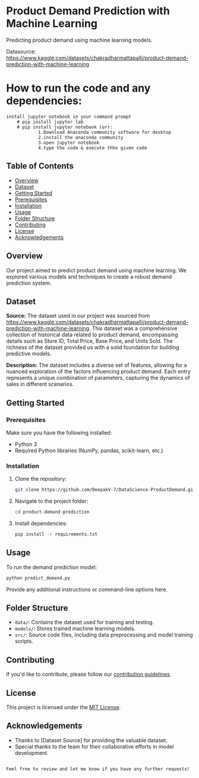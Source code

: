 # Product Demand Prediction with Machine Learning

Predicting product demand using machine learning models.


Datasource: https://www.kaggle.com/datasets/chakradharmattapalli/product-demand-prediction-with-machine-learning

# How to run the code and any dependencies:

	install jupyter notebook in your command prompt
		# pip install jupyter lab
		# pip install jupyter notebook (or):
				1.Download Anaconda community software for desktop
				2.install the anaconda community
				3.open jupyter notebook
				4.type the code & execute thhe given code

## Table of Contents

- [Overview](#overview)
- [Dataset](#dataset)
- [Getting Started](#getting-started)
- [Prerequisites](#prerequisites)
- [Installation](#installation)
- [Usage](#usage)
- [Folder Structure](#folder-structure)
- [Contributing](#contributing)
- [License](#license)
- [Acknowledgements](#acknowledgements)

## Overview

Our project aimed to predict product demand using machine learning. We explored various models and techniques to create a robust demand prediction system.

## Dataset

**Source:** The dataset used in our project was sourced from https://www.kaggle.com/datasets/chakradharmattapalli/product-demand-prediction-with-machine-learning. This dataset was a comprehensive collection of historical data related to product demand, encompassing details such as Store ID, Total Price, Base Price, and Units Sold. The richness of the dataset provided us with a solid foundation for building predictive models.

**Description:** The dataset includes a diverse set of features, allowing for a nuanced exploration of the factors influencing product demand. Each entry represents a unique combination of parameters, capturing the dynamics of sales in different scenarios.

## Getting Started

### Prerequisites

Make sure you have the following installed:

- Python 3
- Required Python libraries (NumPy, pandas, scikit-learn, etc.)

### Installation

1. Clone the repository:

   ```bash
   git clone https://github.com/DeepakV-7/DataScience-ProductDemand.git
   ```

2. Navigate to the project folder:

   ```bash
   cd product-demand-prediction
   ```

3. Install dependencies:

   ```bash
   pip install -r requirements.txt
   ```

## Usage

To run the demand prediction model:

```bash
python predict_demand.py
```

Provide any additional instructions or command-line options here.

## Folder Structure

- `data/`: Contains the dataset used for training and testing.
- `models/`: Stores trained machine learning models.
- `src/`: Source code files, including data preprocessing and model training scripts.

## Contributing

If you'd like to contribute, please follow our [contribution guidelines](CONTRIBUTING.md).

## License

This project is licensed under the [MIT License](LICENSE).

## Acknowledgements

- Thanks to [Dataset Source] for providing the valuable dataset.
- Special thanks to the team for their collaborative efforts in model development.
```

Feel free to review and let me know if you have any further requests!

